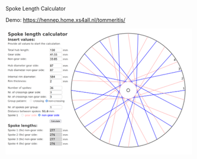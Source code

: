 Spoke Length Calculator  
  
Demo: https://hennep.home.xs4all.nl/tommeritis/  
  
<img src="https://github.com/HenniePeters/SpokeLength/blob/main/screenprint.png?raw=true"/>
